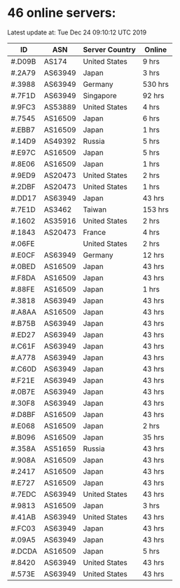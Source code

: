 # 46 online servers:

Latest update at: Tue Dec 24 09:10:12 UTC 2019

| ID | ASN | Server Country | Online |
| -- | --- | -------------- | ------ |
| #.D09B | AS174 | United States | 9 hrs |
| #.2A79 | AS63949 | Japan | 3 hrs |
| #.3988 | AS63949 | Germany | 530 hrs |
| #.7F1D | AS63949 | Singapore | 92 hrs |
| #.9FC3 | AS53889 | United States | 4 hrs |
| #.7545 | AS16509 | Japan | 6 hrs |
| #.EBB7 | AS16509 | Japan | 1 hrs |
| #.14D9 | AS49392 | Russia | 5 hrs |
| #.E97C | AS16509 | Japan | 5 hrs |
| #.8E06 | AS16509 | Japan | 1 hrs |
| #.9ED9 | AS20473 | United States | 2 hrs |
| #.2DBF | AS20473 | United States | 1 hrs |
| #.DD17 | AS63949 | Japan | 43 hrs |
| #.7E1D | AS3462 | Taiwan | 153 hrs |
| #.1602 | AS35916 | United States | 2 hrs |
| #.1843 | AS20473 | France | 4 hrs |
| #.06FE |  | United States | 2 hrs |
| #.E0CF | AS63949 | Germany | 12 hrs |
| #.0BED | AS16509 | Japan | 43 hrs |
| #.F8DA | AS16509 | Japan | 43 hrs |
| #.88FE | AS16509 | Japan | 1 hrs |
| #.3818 | AS63949 | Japan | 43 hrs |
| #.A8AA | AS16509 | Japan | 43 hrs |
| #.B75B | AS63949 | Japan | 43 hrs |
| #.ED27 | AS63949 | Japan | 43 hrs |
| #.C61F | AS63949 | Japan | 43 hrs |
| #.A778 | AS63949 | Japan | 43 hrs |
| #.C60D | AS63949 | Japan | 43 hrs |
| #.F21E | AS63949 | Japan | 43 hrs |
| #.0B7E | AS63949 | Japan | 43 hrs |
| #.30F8 | AS63949 | Japan | 43 hrs |
| #.D8BF | AS16509 | Japan | 43 hrs |
| #.E068 | AS16509 | Japan | 2 hrs |
| #.B096 | AS16509 | Japan | 35 hrs |
| #.358A | AS51659 | Russia | 43 hrs |
| #.908A | AS16509 | Japan | 43 hrs |
| #.2417 | AS16509 | Japan | 43 hrs |
| #.E727 | AS16509 | Japan | 43 hrs |
| #.7EDC | AS63949 | United States | 43 hrs |
| #.9813 | AS16509 | Japan | 3 hrs |
| #.41AB | AS63949 | United States | 43 hrs |
| #.FC03 | AS63949 | Japan | 43 hrs |
| #.09A5 | AS63949 | Japan | 43 hrs |
| #.DCDA | AS16509 | Japan | 5 hrs |
| #.8420 | AS63949 | United States | 43 hrs |
| #.573E | AS63949 | United States | 43 hrs |


